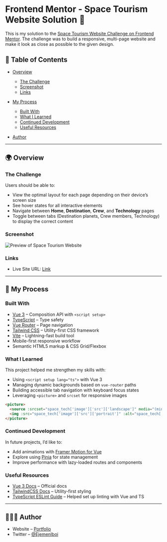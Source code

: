 # Frontend Mentor - Space Tourism Website Solution 🚀

This is my solution to the [Space Tourism Website Challenge on Frontend Mentor](https://www.frontendmentor.io/challenges/space-tourism-multipage-website-gRWj1URZ3). The challenge was to build a responsive, multi-page website and make it look as close as possible to the given design.

## 📑 Table of Contents

* [Overview](#overview)

  * [The Challenge](#the-challenge)
  * [Screenshot](#screenshot)
  * [Links](#links)
* [My Process](#my-process)

  * [Built With](#built-with)
  * [What I Learned](#what-i-learned)
  * [Continued Development](#continued-development)
  * [Useful Resources](#useful-resources)
* [Author](#author)

---

## 🌍 Overview

### The Challenge

Users should be able to:

* View the optimal layout for each page depending on their device’s screen size
* See hover states for all interactive elements
* Navigate between **Home**, **Destination**, **Crew**, and **Technology** pages
* Toggle between tabs (Destination planets, Crew members, Technology) to display the correct content

### Screenshot

![Preview of Space Tourism Website](./public/previews.png)

### Links

* Live Site URL: [Link](https://1732-space-tourism.netlify.app)

---

## 🔨 My Process

### Built With

* [Vue 3](https://vuejs.org/) – Composition API with `<script setup>`
* [TypeScript](https://www.typescriptlang.org/) – Type safety
* [Vue Router](https://router.vuejs.org/) – Page navigation
* [Tailwind CSS](https://tailwindcss.com/) – Utility-first CSS framework
* [Vite](https://vitejs.dev/) – Lightning-fast build tool
* Mobile-first responsive workflow
* Semantic HTML5 markup & CSS Grid/Flexbox

### What I Learned

This project helped me strengthen my skills with:

* Using `<script setup lang="ts">` with Vue 3
* Managing dynamic backgrounds based on `vue-router` paths
* Building accessible tab navigation with keyboard focus states
* Leveraging `<picture>` and `srcset` for responsive images

```html
<picture>
  <source :srcset="space_tech['image']['src']['landscape']" media="(min-width: 1024px)" />
  <img :src="space_tech['image']['src']['portrait']" :alt="space_tech['image']['alt']" />
</picture>
```

### Continued Development

In future projects, I’d like to:

* Add animations with [Framer Motion for Vue](https://motion.vueuse.org/)
* Explore using [Pinia](https://pinia.vuejs.org/) for state management
* Improve performance with lazy-loaded routes and components

### Useful Resources

* [Vue 3 Docs](https://vuejs.org/guide/introduction.html) – Official docs
* [TailwindCSS Docs](https://tailwindcss.com/docs) – Utility-first styling
* [TypeScript ESLint Guide](https://typescript-eslint.io/) – Helped set up linting with Vue and TS

---

## 👩🏽‍🚀 Author

* Website – [Portfolio](https://ejemeniboi.com)
* Twitter – [@EjemenIboi](https://twitter.com/EjemenIboi)

